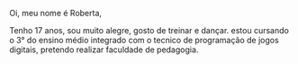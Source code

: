 Oi, meu nome é Roberta,

Tenho 17 anos, sou muito alegre, gosto de treinar e dançar.
estou cursando o 3° do ensino médio integrado com o tecnico de programação de jogos digitais, pretendo realizar faculdade de pedagogia.


